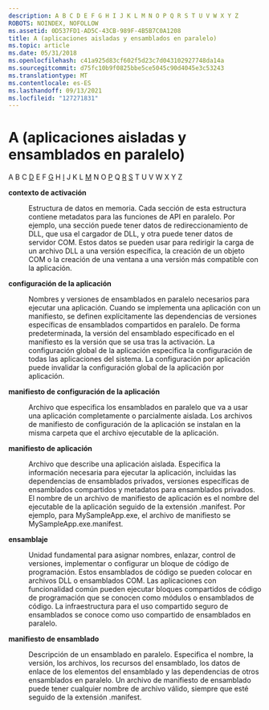```yaml
---
description: A B C D E F G H I J K L M N O P Q R S T U V W X Y Z
ROBOTS: NOINDEX, NOFOLLOW
ms.assetid: 0D537FD1-AD5C-43CB-989F-4B5B7C0A1208
title: A (aplicaciones aisladas y ensamblados en paralelo)
ms.topic: article
ms.date: 05/31/2018
ms.openlocfilehash: c41a925d83cf602f5d23c7d043102927748da14a
ms.sourcegitcommit: d75fc10b9f0825bbe5ce5045c90d4045e3c53243
ms.translationtype: MT
ms.contentlocale: es-ES
ms.lasthandoff: 09/13/2021
ms.locfileid: "127271831"
---
```

# <a name="a-isolated-applications-and-side-by-side-assemblies"></a>A (aplicaciones aisladas y ensamblados en paralelo)

A B C [D](d-sbscs-gly.md) E F [G](g-sbscs-gly.md) H [I](i-sbscs-gly.md) J K L [M](m-sbscs-gly.md) N O [P](p-sbscs-gly.md) Q [R](r-sbscs-gly.md) [S](s-sbscs-gly.md) T U V W X Y Z

<dl> <dt>

<span id="_win32_activation_context_gly"></span><span id="_WIN32_ACTIVATION_CONTEXT_GLY"></span>**contexto de activación**
</dt> <dd>

Estructura de datos en memoria. Cada sección de esta estructura contiene metadatos para las funciones de API en paralelo. Por ejemplo, una sección puede tener datos de redireccionamiento de DLL, que usa el cargador de DLL, y otra puede tener datos de servidor COM. Estos datos se pueden usar para redirigir la carga de un archivo DLL a una versión específica, la creación de un objeto COM o la creación de una ventana a una versión más compatible con la aplicación.

</dd> <dt>

<span id="_win32_application_configuration_gly"></span><span id="_WIN32_APPLICATION_CONFIGURATION_GLY"></span>**configuración de la aplicación**
</dt> <dd>

Nombres y versiones de ensamblados en paralelo necesarios para ejecutar una aplicación. Cuando se implementa una aplicación con un manifiesto, se definen explícitamente las dependencias de versiones específicas de ensamblados compartidos en paralelo. De forma predeterminada, la versión del ensamblado especificado en el manifiesto es la versión que se usa tras la activación. La configuración global de la aplicación especifica la configuración de todas las aplicaciones del sistema. La configuración por aplicación puede invalidar la configuración global de la aplicación por aplicación.

</dd> <dt>

<span id="_win32_application_configuration_manifest_gly"></span><span id="_WIN32_APPLICATION_CONFIGURATION_MANIFEST_GLY"></span>**manifiesto de configuración de la aplicación**
</dt> <dd>

Archivo que especifica los ensamblados en paralelo que va a usar una aplicación completamente o parcialmente aislada. Los archivos de manifiesto de configuración de la aplicación se instalan en la misma carpeta que el archivo ejecutable de la aplicación.

</dd> <dt>

<span id="_win32_application_manifest_gly"></span><span id="_WIN32_APPLICATION_MANIFEST_GLY"></span>**manifiesto de aplicación**
</dt> <dd>

Archivo que describe una aplicación aislada. Especifica la información necesaria para ejecutar la aplicación, incluidas las dependencias de ensamblados privados, versiones específicas de ensamblados compartidos y metadatos para ensamblados privados. El nombre de un archivo de manifiesto de aplicación es el nombre del ejecutable de la aplicación seguido de la extensión .manifest. Por ejemplo, para MySampleApp.exe, el archivo de manifiesto se MySampleApp.exe.manifest.

</dd> <dt>

<span id="_win32_assembly_gly"></span><span id="_WIN32_ASSEMBLY_GLY"></span>**ensamblaje**
</dt> <dd>

Unidad fundamental para asignar nombres, enlazar, control de versiones, implementar o configurar un bloque de código de programación. Estos ensamblados de código se pueden colocar en archivos DLL o ensamblados COM. Las aplicaciones con funcionalidad común pueden ejecutar bloques compartidos de código de programación que se conocen como módulos o ensamblados de código. La infraestructura para el uso compartido seguro de ensamblados se conoce como uso compartido de ensamblados en paralelo.

</dd> <dt>

<span id="_win32_assembly_manifest_gly"></span><span id="_WIN32_ASSEMBLY_MANIFEST_GLY"></span>**manifiesto de ensamblado**
</dt> <dd>

Descripción de un ensamblado en paralelo. Especifica el nombre, la versión, los archivos, los recursos del ensamblado, los datos de enlace de los elementos del ensamblado y las dependencias de otros ensamblados en paralelo. Un archivo de manifiesto de ensamblado puede tener cualquier nombre de archivo válido, siempre que esté seguido de la extensión .manifest.

</dd> </dl>

 

 



